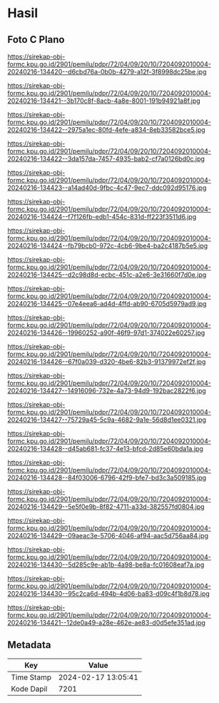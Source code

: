 # Hasil

## Foto C Plano

https://sirekap-obj-formc.kpu.go.id/2901/pemilu/pdpr/72/04/09/20/10/7204092010004-20240216-134420--d6cbd76a-0b0b-4279-a12f-3f8998dc25be.jpg

https://sirekap-obj-formc.kpu.go.id/2901/pemilu/pdpr/72/04/09/20/10/7204092010004-20240216-134421--3b170c8f-8acb-4a8e-8001-191b94921a8f.jpg

https://sirekap-obj-formc.kpu.go.id/2901/pemilu/pdpr/72/04/09/20/10/7204092010004-20240216-134422--2975a1ec-80fd-4efe-a834-8eb33582bce5.jpg

https://sirekap-obj-formc.kpu.go.id/2901/pemilu/pdpr/72/04/09/20/10/7204092010004-20240216-134422--3da157da-7457-4935-bab2-cf7a0126bd0c.jpg

https://sirekap-obj-formc.kpu.go.id/2901/pemilu/pdpr/72/04/09/20/10/7204092010004-20240216-134423--a14ad40d-9fbc-4c47-9ec7-ddc092d95176.jpg

https://sirekap-obj-formc.kpu.go.id/2901/pemilu/pdpr/72/04/09/20/10/7204092010004-20240216-134424--f7f126fb-edb1-454c-831d-ff223f3511d6.jpg

https://sirekap-obj-formc.kpu.go.id/2901/pemilu/pdpr/72/04/09/20/10/7204092010004-20240216-134424--fb79bcb0-972c-4cb6-9be4-ba2c4187b5e5.jpg

https://sirekap-obj-formc.kpu.go.id/2901/pemilu/pdpr/72/04/09/20/10/7204092010004-20240216-134425--d2c98d8d-ecbc-451c-a2e6-3e31660f7d0e.jpg

https://sirekap-obj-formc.kpu.go.id/2901/pemilu/pdpr/72/04/09/20/10/7204092010004-20240216-134425--07e4eea6-ad4d-4ffd-ab90-6705d5979ad9.jpg

https://sirekap-obj-formc.kpu.go.id/2901/pemilu/pdpr/72/04/09/20/10/7204092010004-20240216-134426--19960252-a90f-46f9-97d1-374022e60257.jpg

https://sirekap-obj-formc.kpu.go.id/2901/pemilu/pdpr/72/04/09/20/10/7204092010004-20240216-134426--67f0a039-d320-4be6-82b3-91379972ef2f.jpg

https://sirekap-obj-formc.kpu.go.id/2901/pemilu/pdpr/72/04/09/20/10/7204092010004-20240216-134427--14916096-732e-4a73-94d9-192bac2822f6.jpg

https://sirekap-obj-formc.kpu.go.id/2901/pemilu/pdpr/72/04/09/20/10/7204092010004-20240216-134427--75729a45-5c9a-4682-9a1e-56d8d1ee0321.jpg

https://sirekap-obj-formc.kpu.go.id/2901/pemilu/pdpr/72/04/09/20/10/7204092010004-20240216-134428--d45ab681-fc37-4e13-bfcd-2d85e60bda1a.jpg

https://sirekap-obj-formc.kpu.go.id/2901/pemilu/pdpr/72/04/09/20/10/7204092010004-20240216-134428--84f03006-6796-42f9-bfe7-bd3c3a509185.jpg

https://sirekap-obj-formc.kpu.go.id/2901/pemilu/pdpr/72/04/09/20/10/7204092010004-20240216-134429--5e5f0e9b-8f82-4711-a33d-382557fd0804.jpg

https://sirekap-obj-formc.kpu.go.id/2901/pemilu/pdpr/72/04/09/20/10/7204092010004-20240216-134429--09aeac3e-5706-4046-af94-aac5d756aa84.jpg

https://sirekap-obj-formc.kpu.go.id/2901/pemilu/pdpr/72/04/09/20/10/7204092010004-20240216-134430--5d285c9e-ab1b-4a98-be8a-fc01608eaf7a.jpg

https://sirekap-obj-formc.kpu.go.id/2901/pemilu/pdpr/72/04/09/20/10/7204092010004-20240216-134430--95c2ca6d-494b-4d06-ba83-d09c4f1b8d78.jpg

https://sirekap-obj-formc.kpu.go.id/2901/pemilu/pdpr/72/04/09/20/10/7204092010004-20240216-134421--12de0a49-a28e-462e-ae83-d0d5efe351ad.jpg


## Metadata

| Key        | Value               |
| ---------- | ------------------- |
| Time Stamp | 2024-02-17 13:05:41 |
| Kode Dapil | 7201                |



